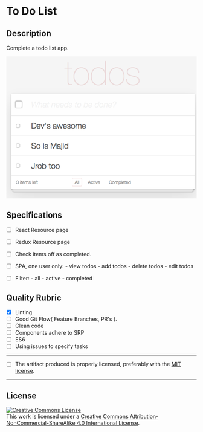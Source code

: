 # To Do List

## Description

Complete a todo list app.

![Alt text](./src/images/todo-list.png)

## Specifications

- [ ] React Resource page
- [ ] Redux Resource page
- [ ] Check items off as completed.
- [ ] SPA, one user only:
      - view todos
      - add todos
      - delete todos
      - edit todos

- [ ] Filter:
      - all
      - active
      - completed

## Quality Rubric

- [x] Linting
- [ ] Good Git Flow( Feature Branches, PR's ).
- [ ] Clean code
- [ ] Components adhere to SRP
- [ ] ES6
- [ ] Using issues to specify tasks

---

- [ ] The artifact produced is properly licensed, preferably with the [MIT license][mit-license].

---

## License
<!-- LICENSE -->

<a rel="license" href="http://creativecommons.org/licenses/by-nc-sa/4.0/"><img alt="Creative Commons License" style="border-width:0" src="https://i.creativecommons.org/l/by-nc-sa/4.0/80x15.png" /></a>
<br />This work is licensed under a <a rel="license" href="http://creativecommons.org/licenses/by-nc-sa/4.0/">Creative Commons Attribution-NonCommercial-ShareAlike 4.0 International License</a>.

[mit-license]: https://opensource.org/licenses/MIT
